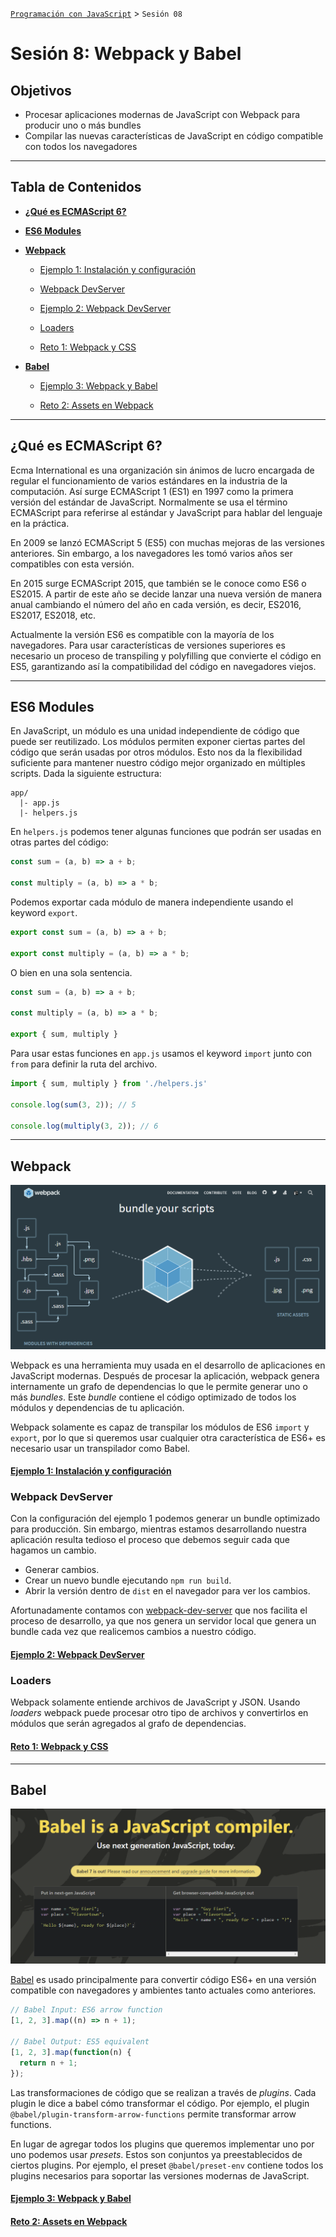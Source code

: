 [`Programación con JavaScript`](../Readme.md) > `Sesión 08`

# Sesión 8: Webpack y Babel

## Objetivos

- Procesar aplicaciones modernas de JavaScript con Webpack para producir uno o más bundles
- Compilar las nuevas características de JavaScript en código compatible con todos los navegadores

---

## Tabla de Contenidos

- **[¿Qué es ECMAScript 6?](#qué-es-ecmascript-6)**

- **[ES6 Modules](#es6-modules)**

- **[Webpack](#webpack)**
  
  - [Ejemplo 1: Instalación y configuración](./Ejemplo-01/Readme.md)
  
  - [Webpack DevServer](#webpack-devserver)
    
  - [Ejemplo 2: Webpack DevServer](./Ejemplo-02/Readme.md)
  
  - [Loaders](#loaders)
    
  - [Reto 1: Webpack y CSS](./Reto-01/Readme.md)

- **[Babel](#babel)**

  - [Ejemplo 3: Webpack y Babel](./Ejemplo-03/Readme.md)
  
  - [Reto 2: Assets en Webpack](./Reto-02/Readme.md)

---

## ¿Qué es ECMAScript 6?

Ecma International es una organización sin ánimos de lucro encargada de regular el funcionamiento de varios estándares
en la industria de la computación. Así surge ECMAScript 1 (ES1) en 1997 como la primera versión del estándar de
JavaScript. Normalmente se usa el término ECMAScript para referirse al estándar y JavaScript para hablar del lenguaje en
la práctica.

En 2009 se lanzó ECMAScript 5 (ES5) con muchas mejoras de las versiones anteriores. Sin embargo, a los navegadores les
tomó varios años ser compatibles con esta versión.

En 2015 surge ECMAScript 2015, que también se le conoce como ES6 o ES2015. A partir de este año se decide lanzar una
nueva versión de manera anual cambiando el número del año en cada versión, es decir, ES2016, ES2017, ES2018, etc.

Actualmente la versión ES6 es compatible con la mayoría de los navegadores. Para usar características de versiones
superiores es necesario un proceso de transpiling y polyfilling que convierte el código en ES5, garantizando así la
compatibilidad del código en navegadores viejos.

---

## ES6 Modules

En JavaScript, un módulo es una unidad independiente de código que puede ser reutilizado. Los módulos permiten exponer
ciertas partes del código que serán usadas por otros módulos. Esto nos da la flexibilidad suficiente para mantener
nuestro código mejor organizado en múltiples scripts. Dada la siguiente estructura:

```
app/
  |- app.js
  |- helpers.js
```

En `helpers.js` podemos tener algunas funciones que podrán ser usadas en otras partes del código:

```javascript
const sum = (a, b) => a + b;

const multiply = (a, b) => a * b;
```

Podemos exportar cada módulo de manera independiente usando el keyword `export`.

```javascript
export const sum = (a, b) => a + b;

export const multiply = (a, b) => a * b;
```

O bien en una sola sentencia.

```javascript
const sum = (a, b) => a + b;

const multiply = (a, b) => a * b;

export { sum, multiply }
```

Para usar estas funciones en `app.js` usamos el keyword `import` junto con `from` para definir la ruta del archivo.

```javascript
import { sum, multiply } from './helpers.js'

console.log(sum(3, 2)); // 5

console.log(multiply(3, 2)); // 6
```

---

## Webpack

![Webpack](./assets/webpack.png)

Webpack es una herramienta muy usada en el desarrollo de aplicaciones en JavaScript modernas. Después de procesar la
aplicación, webpack genera internamente un grafo de dependencias lo que le permite generar uno o más _bundles_. Este
_bundle_ contiene el código optimizado de todos los módulos y dependencias de tu aplicación.

Webpack solamente es capaz de transpilar los módulos de ES6 `import` y `export`, por lo que si queremos usar cualquier
otra característica de ES6+ es necesario usar un transpilador como Babel.

#### [Ejemplo 1: Instalación y configuración](./Ejemplo-01/Readme.md)

### Webpack DevServer

Con la configuración del ejemplo 1 podemos generar un bundle optimizado para producción. Sin embargo, mientras estamos
desarrollando nuestra aplicación resulta tedioso el proceso que debemos seguir cada que hagamos un cambio. 

- Generar cambios.
- Crear un nuevo bundle ejecutando `npm run build`.
- Abrir la versión dentro de `dist` en el navegador para ver los cambios.

Afortunadamente contamos con [webpack-dev-server](https://webpack.js.org/configuration/dev-server) que nos facilita el
proceso de desarrollo, ya que nos genera un servidor local que genera un bundle cada vez que realicemos cambios a
nuestro código.  

#### [Ejemplo 2: Webpack DevServer](./Ejemplo-02/Readme.md)

### Loaders

Webpack solamente entiende archivos de JavaScript y JSON. Usando _loaders_ webpack puede procesar otro tipo de archivos
y convertirlos en módulos que serán agregados al grafo de dependencias.

#### [Reto 1: Webpack y CSS](./Reto-01/Readme.md)

---

## Babel

![Babel](./assets/babel.png)

[Babel](https://babeljs.io/) es usado principalmente para convertir código ES6+ en una versión compatible con
navegadores y ambientes tanto actuales como anteriores.

```javascript
// Babel Input: ES6 arrow function
[1, 2, 3].map((n) => n + 1);

// Babel Output: ES5 equivalent
[1, 2, 3].map(function(n) {
  return n + 1;
});
```

Las transformaciones de código que se realizan a través de _plugins_. Cada plugin le dice a babel cómo transformar el
código. Por ejemplo, el plugin `@babel/plugin-transform-arrow-functions` permite transformar arrow functions.

En lugar de agregar todos los plugins que queremos implementar uno por uno podemos usar _presets_. Estos son conjuntos
ya preestablecidos de ciertos plugins. Por ejemplo, el preset `@babel/preset-env` contiene todos los plugins necesarios
para soportar las versiones modernas de JavaScript.

#### [Ejemplo 3: Webpack y Babel](./Ejemplo-03/Readme.md)

#### [Reto 2: Assets en Webpack](./Reto-02/Readme.md)
